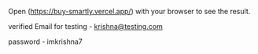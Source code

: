 



Open (https://buy-smartly.vercel.app/) with your browser to see the result.



verified Email for testing - krishna@testing.com    

password - imkrishna7



